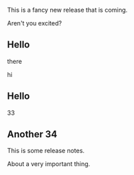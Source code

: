 This is a fancy new release that is coming.

Aren't you excited?
## Hello

there


hi
## Hello

33

## Another 34

This is some release notes.

About a very important thing.

